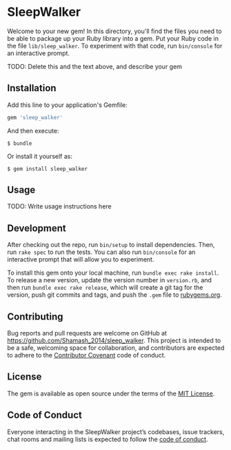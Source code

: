 # SleepWalker

Welcome to your new gem! In this directory, you'll find the files you need to be able to package up your Ruby library into a gem. Put your Ruby code in the file `lib/sleep_walker`. To experiment with that code, run `bin/console` for an interactive prompt.

TODO: Delete this and the text above, and describe your gem

## Installation

Add this line to your application's Gemfile:

```ruby
gem 'sleep_walker'
```

And then execute:

    $ bundle

Or install it yourself as:

    $ gem install sleep_walker

## Usage

TODO: Write usage instructions here

## Development

After checking out the repo, run `bin/setup` to install dependencies. Then, run `rake spec` to run the tests. You can also run `bin/console` for an interactive prompt that will allow you to experiment.

To install this gem onto your local machine, run `bundle exec rake install`. To release a new version, update the version number in `version.rb`, and then run `bundle exec rake release`, which will create a git tag for the version, push git commits and tags, and push the `.gem` file to [rubygems.org](https://rubygems.org).

## Contributing

Bug reports and pull requests are welcome on GitHub at https://github.com/Shamash_2014/sleep_walker. This project is intended to be a safe, welcoming space for collaboration, and contributors are expected to adhere to the [Contributor Covenant](http://contributor-covenant.org) code of conduct.

## License

The gem is available as open source under the terms of the [MIT License](https://opensource.org/licenses/MIT).

## Code of Conduct

Everyone interacting in the SleepWalker project’s codebases, issue trackers, chat rooms and mailing lists is expected to follow the [code of conduct](https://github.com/Shamash_2014/sleep_walker/blob/master/CODE_OF_CONDUCT.md).
